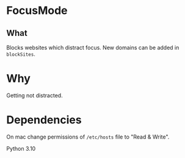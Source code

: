 # FocusMode

## What

Blocks websites which distract focus. New domains can be added in `blockSites`.

# Why

Getting not distracted. 

# Dependencies

On mac change permissions of `/etc/hosts` file to "Read & Write".

Python 3.10



